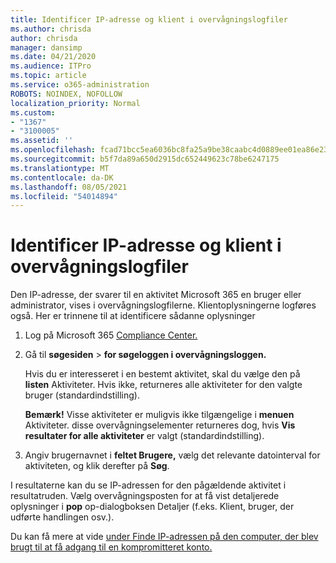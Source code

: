 ```yaml
---
title: Identificer IP-adresse og klient i overvågningslogfiler
ms.author: chrisda
author: chrisda
manager: dansimp
ms.date: 04/21/2020
ms.audience: ITPro
ms.topic: article
ms.service: o365-administration
ROBOTS: NOINDEX, NOFOLLOW
localization_priority: Normal
ms.custom:
- "1367"
- "3100005"
ms.assetid: ''
ms.openlocfilehash: fcad71bcc5ea6036bc8fa25a9be38caabc4d0889ee01ea86e23065333d5fce0a
ms.sourcegitcommit: b5f7da89a650d2915dc652449623c78be6247175
ms.translationtype: MT
ms.contentlocale: da-DK
ms.lasthandoff: 08/05/2021
ms.locfileid: "54014894"
---
```

# <a name="identify-ip-address-and-client-in-audit-logs"></a>Identificer IP-adresse og klient i overvågningslogfiler

Den IP-adresse, der svarer til en aktivitet Microsoft 365 en bruger eller administrator, vises i overvågningslogfilerne. Klientoplysningerne logføres også. Her er trinnene til at identificere sådanne oplysninger

1. Log på Microsoft 365 [Compliance Center.](https://protection.office.com/)

2. Gå til **søgesiden**  >  **for søgeloggen i overvågningsloggen.**

   Hvis du er interesseret i en bestemt aktivitet, skal du vælge den på **listen** Aktiviteter. Hvis ikke, returneres alle aktiviteter for den valgte bruger (standardindstilling).

   **Bemærk!** Visse aktiviteter er muligvis ikke tilgængelige i **menuen** Aktiviteter. disse overvågningselementer returneres dog, hvis **Vis resultater for alle aktiviteter** er valgt (standardindstilling).

3. Angiv brugernavnet i **feltet Brugere,** vælg det relevante datointerval for aktiviteten, og klik derefter på **Søg**.

I resultaterne kan du se IP-adressen for den pågældende aktivitet i resultatruden. Vælg overvågningsposten for at få vist detaljerede oplysninger i **pop** op-dialogboksen Detaljer (f.eks. Klient, bruger, der udførte handlingen osv.).

Du kan få mere at vide [under Finde IP-adressen på den computer, der blev brugt til at få adgang til en kompromitteret konto.](/microsoft-365/compliance/auditing-troubleshooting-scenarios#find-the-ip-address-of-the-computer-used-to-access-a-compromised-account)
